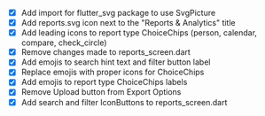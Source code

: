 - [x] Add import for flutter_svg package to use SvgPicture
- [x] Add reports.svg icon next to the "Reports & Analytics" title
- [x] Add leading icons to report type ChoiceChips (person, calendar, compare, check_circle)
- [x] Remove changes made to reports_screen.dart
- [x] Add emojis to search hint text and filter button label
- [x] Replace emojis with proper icons for ChoiceChips
- [x] Add emojis to report type ChoiceChips labels
- [x] Remove Upload button from Export Options
- [x] Add search and filter IconButtons to reports_screen.dart
